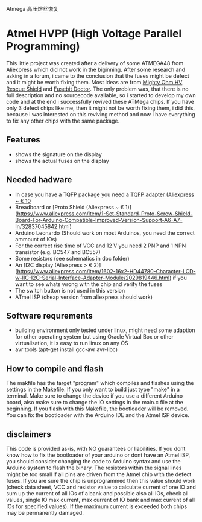 Atmega 高压熔丝恢复

# Atmel HVPP (High Voltage Parallel Programming)

This little project was created after a delivery of some ATMEGA48 from Aliexpress which did not work in the biginning.
After some research and asking in a forum, i came to the conclusion that the fuses might be defect and it might be worth fixing them.
Most ideas are from [Mighty Ohm HV Rescue Shield](http://mightyohm.com/blog/products/hv-rescue-shield-2-x/) and [Fusebit Doctor](http://mdiy.pl/atmega-fusebit-doctor-hvpp/?lang=en). The only problem was, that there is no full description and no sourcecode available, so i started to develop my own code and at the end i successfully revived these ATMega chips.
If you have only 3 defect chips like me, then it might not be worth fixing them, i did this, because i was interested on this reviving method and now i have everything to fix any other chips with the same package.

## Features
* shows the signature on the display
* shows the actual fuses on the display

## Needed hadware
* In case you have a TQFP package you need a [TQFP adapter (Aliexpress ~ € 10](https://www.aliexpress.com/item/Free-shipping-CHIP-PROGRAMMER-SOCKET-TQFP32-QFP32-LQFP32-TO-DIP28-TQFP32-to-dip32-adapter-socket-support/32425007152.html)
* Breadboard or [Proto Shield (Aliexpress ~ € 1)] (https://www.aliexpress.com/item/1-Set-Standard-Proto-Screw-Shield-Board-For-Arduino-Compatible-Improved-Version-Support-A6-A7-In/32837045842.html)
* Arduino Leonardo (Should work on most Arduinos, you need the correct ammount of IOs)
* For the correct rise time of VCC and 12 V you need 2 PNP and 1 NPN transistor (e.g. BC547 and BC557)
* Some resistors (see schematics in doc folder)
* An [I2C display (Aliexpress > € 2)] (https://www.aliexpress.com/item/1602-16x2-HD44780-Character-LCD-w-IIC-I2C-Serial-Interface-Adapter-Module/2029819446.html) if you want to see whats wrong with the chip and verify the fuses
* The switch button is not used in this version
* ATmel ISP (cheap version from aliexpress should work)

## Software requrements
* building environment only tested under linux, might need some adaption for other operating system but using Oracle Virtual Box or other virtualisation, it is easy to run linux on any OS
* avr tools (apt-get install gcc-avr avr-libc)

## How to compile and flash
The makfile has the target "program" which compiles and flashes using the settings in the Makefile. 
If you only want to build just type "make" in a terminal.
Make sure to change the device if you use a different Arduino board, also make sure to change the IO settings in the main.c file at the beginning. If you flash with this Makefile, the bootloader will be removed. You can fix the bootloader with the Arduino IDE and the Atmel ISP device.

## disclaimers
This code is provided as-is, with NO guarantees or liabilities.
If you dont know how to fix the bootloader of your arduino or dont have an Atmel ISP, you should consider changing the code to Arduino syntax and use the Arduino system to flash the binary. The resistors within the signal lines might be too small if all pins are driven from the Atmel chip with the defect fuses. If you are sure the chip is unprogrammed then this value should work (check data sheet, VCC and resistor value to calculate current of one IO and sum up the current of all IOs of a bank and possible also all IOs, check all values, single IO max current, max current of IO bank and max current of all IOs for specified values). If the maximum current is exceeded both chips may be permanently damaged.


